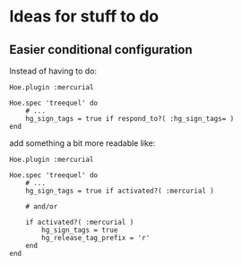 # Ideas for stuff to do

## Easier conditional configuration

Instead of having to do:

	Hoe.plugin :mercurial
	
	Hoe.spec 'treequel' do
		# ...
		hg_sign_tags = true if respond_to?( :hg_sign_tags= )
	end

add something a bit more readable like:

	Hoe.plugin :mercurial
	
	Hoe.spec 'treequel' do
		# ...
		hg_sign_tags = true if activated?( :mercurial )

		# and/or

		if activated?( :mercurial )
			hg_sign_tags = true
			hg_release_tag_prefix = 'r'
		end
	end
	
	
